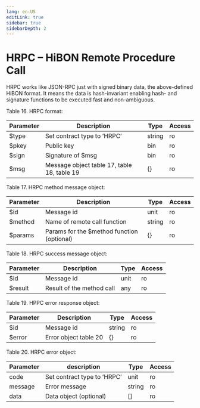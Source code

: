 ```yaml
---
lang: en-US
editLink: true
sidebar: true
sidebarDepth: 2
---
```


# HRPC – HiBON Remote Procedure Call

HRPC works like JSON-RPC just with signed binary data, the above-defined HiBON format. It means the data is hash-invariant enabling hash- and signature functions to be executed fast and non-ambiguous.

Table 16. HRPC format:

| Parameter | Description                                 | Type   | Access |
| --------- | ------------------------------------------- | ------ | ------ |
| \$type    | Set contract type to ’HRPC’                 | string | ro     |
| \$pkey    | Public key                                  | bin    | ro     |
| \$sign    | Signature of \$msg                          | bin    | ro     |
| \$msg     | Message object table 17, table 18, table 19 | {}     | ro     |

Table 17. HRPC method message object:

| Parameter | Description                                 | Type   | Access |
| --------- | ------------------------------------------- | ------ | ------ |
| \$id      | Message id                                  | unit   | ro     |
| \$method  | Name of remote call function                | string | ro     |
| \$params  | Params for the \$method function (optional) | {}     | ro     |

Table 18. HRPC success message object:

| Parameter | Description               | Type | Access |
| --------- | ------------------------- | ---- | ------ |
| \$id      | Message id                | unit | ro     |
| \$result  | Result of the method call | any  | ro     |

Table 19. HPPC error response object:

| Parameter | Description           | Type   | Access |
| --------- | --------------------- | ------ | ------ |
| \$id      | Message id            | string | ro     |
| \$error   | Error object table 20 | {}     | ro     |

Table 20. HRPC error object:

| Parameter | description                 | Type   | Access |
| --------- | --------------------------- | ------ | ------ |
| code      | Set contract type to ’HRPC’ | unit   | ro     |
| message   | Error message               | string | ro     |
| data      | Data object (optional)      | []     | ro     |
